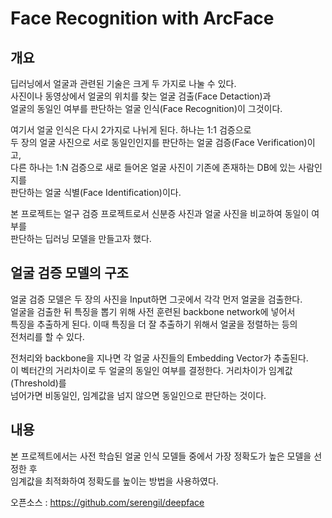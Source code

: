 # Face Recognition with ArcFace

## 개요
딥러닝에서 얼굴과 관련된 기술은 크게 두 가지로 나눌 수 있다.  
사진이나 동영상에서 얼굴의 위치를 찾는 얼굴 검출(Face Detaction)과  
얼굴의 동일인 여부를 판단하는 얼굴 인식(Face Recognition)이 그것이다.  

여기서 얼굴 인식은 다시 2가지로 나뉘게 된다. 하나는 1:1 검증으로  
두 장의 얼굴 사진으로 서로 동일인인지를 판단하는 얼굴 검증(Face Verification)이고,    
다른 하나는 1:N 검증으로 새로 들어온 얼굴 사진이 기존에 존재하는 DB에 있는 사람인지를  
판단하는 얼굴 식별(Face Identification)이다.

본 프로젝트는 얼구 검증 프로젝트로서 신분증 사진과 얼굴 사진을 비교하여 동일이 여부를   
판단하는 딥러닝 모델을 만들고자 했다.  


## 얼굴 검증 모델의 구조 
얼굴 검증 모델은 두 장의 사진을 Input하면 그곳에서 각각 먼저 얼굴을 검출한다.  
얼굴을 검출한 뒤 특징을 뽑기 위해 사전 훈련된 backbone network에 넣어서  
특징을 추출하게 된다. 이때 특징을 더 잘 추출하기 위해서 얼굴을 정렬하는 등의  
전처리를 할 수 있다.

전처리와 backbone을 지나면 각 얼굴 사진들의 Embedding Vector가 추출된다.  
이 벡터간의 거리차이로 두 얼굴의 동일인 여부를 결정한다. 거리차이가 임계값(Threshold)를  
넘어가면 비동일인, 임계값을 넘지 않으면 동일인으로 판단하는 것이다.  


## 내용
본 프로젝트에서는 사전 학습된 얼굴 인식 모델들 중에서 가장 정확도가 높은 모델을 선정한 후  
임계값을 최적화하여 정확도를 높이는 방법을 사용하였다.  

오픈소스 : https://github.com/serengil/deepface
